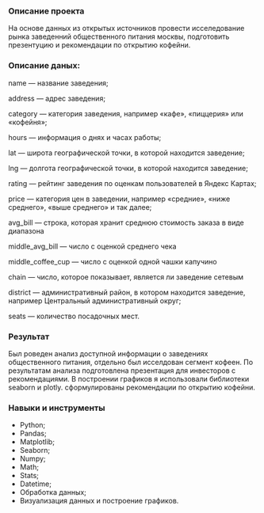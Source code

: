 ### Описание проекта

На основе данных из открытых источников провести исселедование рынка заведенний общественного питания москвы, подготовить презентуцию и рекомендации по открытию кофейни. 

### Описание даных:
name — название заведения;

address — адрес заведения;

category — категория заведения, например «кафе», «пиццерия» или «кофейня»;

hours — информация о днях и часах работы;

lat — широта географической точки, в которой находится заведение;

lng — долгота географической точки, в которой находится заведение;

rating — рейтинг заведения по оценкам пользователей в Яндекс Картах;

price — категория цен в заведении, например «средние», «ниже среднего», «выше среднего» и так далее;

avg_bill — строка, которая хранит среднюю стоимость заказа в виде диапазона

middle_avg_bill — число с оценкой среднего чека

middle_coffee_cup — число с оценкой одной чашки капучино

chain — число, которое показывает, является ли заведение сетевым

district — административный район, в котором находится заведение, например Центральный административный округ;

seats — количество посадочных мест.

### Результат

Был роведен анализ доступной информации о заведениях общественного питания, отдельно был исселдован сегмент кофеен. По результатам анализа подготовлена
презентация для инвесторов с рекомендациями. В построении графиков я использовали библиотеки seaborn и plotly. сформулированы рекомендации по открытию кофейни. 


### Навыки и инструменты

+ Python;
+ Pandas;
+ Matplotlib;
+ Seaborn;
+ Numpy;
+ Math;
+ Stats;
+ Datetime; 
+ Обработка данных;
+ Визуализация данных и построение графиков.

